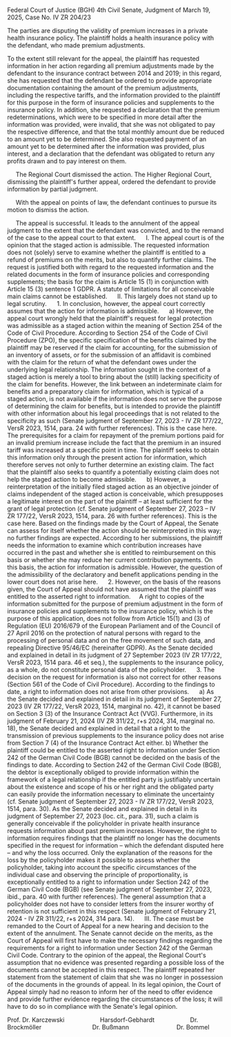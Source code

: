 Federal Court of Justice (BGH) 4th Civil Senate, Judgment of
March 19, 2025, Case No. IV ZR 204/23

The parties are disputing the validity of premium increases in a private health insurance policy. The plaintiff holds a health insurance policy with the defendant, who made premium adjustments.

To the extent still relevant for the appeal, the plaintiff has requested information in her action regarding all premium adjustments made by the defendant to the insurance contract between 2014 and 2019; in this regard, she has requested that the defendant be ordered to provide appropriate documentation containing the amount of the premium adjustments, including the respective tariffs, and the information provided to the plaintiff for this purpose in the form of insurance policies and supplements to the insurance policy. In addition, she requested a declaration that the premium redeterminations, which were to be specified in more detail after the information was provided, were invalid, that she was not obligated to pay the respective difference, and that the total monthly amount due be reduced to an amount yet to be determined. She also requested payment of an amount yet to be determined after the information was provided, plus interest, and a declaration that the defendant was obligated to return any profits drawn and to pay interest on them.

     The Regional Court dismissed the action. The Higher Regional Court, dismissing the plaintiff's further appeal, ordered the defendant to provide information by partial judgment.

     With the appeal on points of law, the defendant continues to pursue its motion to dismiss the action.

     The appeal is successful. It leads to the annulment of the appeal judgment to the extent that the defendant was convicted, and to the remand of the case to the appeal court to that extent.
     I. The appeal court is of the opinion that the staged action is admissible. The requested information does not (solely) serve to examine whether the plaintiff is entitled to a refund of premiums on the merits, but also to quantify further claims. The request is justified both with regard to the requested information and the related documents in the form of insurance policies and corresponding supplements; the basis for the claim is Article 15 (1) in conjunction with Article 15 (3) sentence 1 GDPR. A statute of limitations for all conceivable main claims cannot be established.
     II. This largely does not stand up to legal scrutiny.
     1. In conclusion, however, the appeal court correctly assumes that the action for information is admissible.
     a) However, the appeal court wrongly held that the plaintiff's request for legal protection was admissible as a staged action within the meaning of Section 254 of the Code of Civil Procedure. According to Section 254 of the Code of Civil Procedure (ZPO), the specific specification of the benefits claimed by the plaintiff may be reserved if the claim for accounting, for the submission of an inventory of assets, or for the submission of an affidavit is combined with the claim for the return of what the defendant owes under the underlying legal relationship. The information sought in the context of a staged action is merely a tool to bring about the (still) lacking specificity of the claim for benefits. However, the link between an indeterminate claim for benefits and a preparatory claim for information, which is typical of a staged action, is not available if the information does not serve the purpose of determining the claim for benefits, but is intended to provide the plaintiff with other information about his legal proceedings that is not related to the specificity as such (Senate judgment of September 27, 2023 - IV ZR 177/22, VersR 2023, 1514, para. 24 with further references). This is the case here. The prerequisites for a claim for repayment of the premium portions paid for an invalid premium increase include the fact that the premium in an insured tariff was increased at a specific point in time. The plaintiff seeks to obtain this information only through the present action for information, which therefore serves not only to further determine an existing claim. The fact that the plaintiff also seeks to quantify a potentially existing claim does not help the staged action to become admissible.
     b) However, a reinterpretation of the initially filed staged action as an objective joinder of claims independent of the staged action is conceivable, which presupposes a legitimate interest on the part of the plaintiff – at least sufficient for the grant of legal protection (cf. Senate judgment of September 27, 2023 – IV ZR 177/22, VersR 2023, 1514, para. 26 with further references). This is the case here. Based on the findings made by the Court of Appeal, the Senate can assess for itself whether the action should be reinterpreted in this way; no further findings are expected. According to her submissions, the plaintiff needs the information to examine which contribution increases have occurred in the past and whether she is entitled to reimbursement on this basis or whether she may reduce her current contribution payments. On this basis, the action for information is admissible. However, the question of the admissibility of the declaratory and benefit applications pending in the lower court does not arise here.
     2. However, on the basis of the reasons given, the Court of Appeal should not have assumed that the plaintiff was entitled to the asserted right to information.
    A right to copies of the information submitted for the purpose of premium adjustment in the form of insurance policies and supplements to the insurance policy, which is the purpose of this application, does not follow from Article 15(1) and (3) of Regulation (EU) 2016/679 of the European Parliament and of the Council of 27 April 2016 on the protection of natural persons with regard to the processing of personal data and on the free movement of such data, and repealing Directive 95/46/EC (hereinafter GDPR). As the Senate decided and explained in detail in its judgment of 27 September 2023 (IV ZR 177/22, VersR 2023, 1514 para. 46 et seq.), the supplements to the insurance policy, as a whole, do not constitute personal data of the policyholder.
     3. The decision on the request for information is also not correct for other reasons (Section 561 of the Code of Civil Procedure). According to the findings to date, a right to information does not arise from other provisions.
     a) As the Senate decided and explained in detail in its judgment of September 27, 2023 (IV ZR 177/22, VersR 2023, 1514, marginal no. 42), it cannot be based on Section 3 (3) of the Insurance Contract Act (VVG). Furthermore, in its judgment of February 21, 2024 (IV ZR 311/22, r+s 2024, 314, marginal no. 18), the Senate decided and explained in detail that a right to the transmission of previous supplements to the insurance policy does not arise from Section 7 (4) of the Insurance Contract Act either.
b) Whether the plaintiff could be entitled to the asserted right to information under Section 242 of the German Civil Code (BGB) cannot be decided on the basis of the findings to date. According to Section 242 of the German Civil Code (BGB), the debtor is exceptionally obliged to provide information within the framework of a legal relationship if the entitled party is justifiably uncertain about the existence and scope of his or her right and the obligated party can easily provide the information necessary to eliminate the uncertainty (cf. Senate judgment of September 27, 2023 - IV ZR 177/22, VersR 2023, 1514, para. 30). As the Senate decided and explained in detail in its judgment of September 27, 2023 (loc. cit., para. 31), such a claim is generally conceivable if the policyholder in private health insurance requests information about past premium increases. However, the right to information requires findings that the plaintiff no longer has the documents specified in the request for information – which the defendant disputed here – and why the loss occurred. Only the explanation of the reasons for the loss by the policyholder makes it possible to assess whether the policyholder, taking into account the specific circumstances of the individual case and observing the principle of proportionality, is exceptionally entitled to a right to information under Section 242 of the German Civil Code (BGB) (see Senate judgment of September 27, 2023, ibid., para. 40 with further references). The general assumption that a policyholder does not have to consider letters from the insurer worthy of retention is not sufficient in this respect (Senate judgment of February 21, 2024 - IV ZR 311/22, r+s 2024, 314 para. 14).
     III. The case must be remanded to the Court of Appeal for a new hearing and decision to the extent of the annulment. The Senate cannot decide on the merits, as the Court of Appeal will first have to make the necessary findings regarding the requirements for a right to information under Section 242 of the German Civil Code. Contrary to the opinion of the appeal, the Regional Court's assumption that no evidence was presented regarding a possible loss of the documents cannot be accepted in this respect. The plaintiff repeated her statement from the statement of claim that she was no longer in possession of the documents in the grounds of appeal. In its legal opinion, the Court of Appeal simply had no reason to inform her of the need to offer evidence and provide further evidence regarding the circumstances of the loss; it will have to do so in compliance with the Senate's legal opinion.

Prof. Dr. Karczewski                     Harsdorf-Gebhardt                     Dr. Brockmöller
                             Dr. Bußmann                            Dr. Bommel
